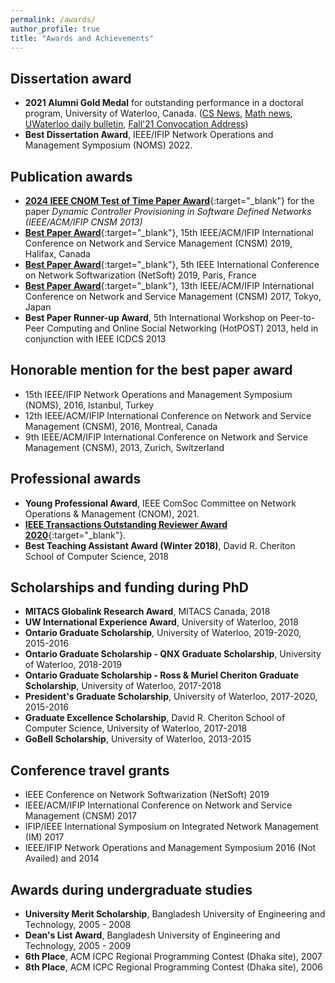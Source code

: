 ```yaml
---
permalink: /awards/
author_profile: true
title: "Awards and Achievements"
---
```

## Dissertation award
- **2021 Alumni Gold Medal** for outstanding performance in a doctoral program, University of Waterloo, Canada. ([CS News](https://cs.uwaterloo.ca/news/shihab-r-chowdhury-awarded-2021-alumni-gold-medal), [Math news](https://uwaterloo.ca/math/news/computer-science-phd-graduate-shihab-chowdhury-wins-2021), [UWaterloo daily bulletin](https://uwaterloo.ca/daily-bulletin/2021-10-22#shihab-chowdhury-awarded-2021-alumni-gold-medal), [Fall'21 Convocation Address](https://youtu.be/YqKvx0LdzxM?t=2152))
- **Best Dissertation Award**, IEEE/IFIP Network Operations and Management Symposium (NOMS) 2022.

## Publication awards 
- [**2024 IEEE CNOM Test of Time Paper Award**](https://cnom.committees.comsoc.org/cnom-test-of-time-paper-award/){:target="_blank"} for the paper _Dynamic Controller Provisioning in Software Defined Networks (IEEE/ACM/IFIP CNSM 2013)_
- [**Best Paper Award**](https://cs.uwaterloo.ca/news/team-systems-and-networking-researchers-wins-best-paper){:target="_blank"}, 15th IEEE/ACM/IFIP International Conference on Network and Service Management (CNSM) 2019, Halifax, Canada
- [**Best Paper Award**](https://cs.uwaterloo.ca/news/raouf-boutaba-and-his-graduate-students-win-best-paper){:target="_blank"}, 5th IEEE International Conference on Network Softwarization (NetSoft) 2019, Paris, France
- [**Best Paper Award**](https://cs.uwaterloo.ca/news/professor-raouf-boutaba-postdocs-graduate-students-and){:target="_blank"}, 13th IEEE/ACM/IFIP International Conference on Network and Service Management (CNSM) 2017, Tokyo, Japan
- **Best Paper Runner-up Award**, 5th International Workshop on Peer-to-Peer Computing and Online Social Networking (HotPOST) 2013, held in conjunction with IEEE ICDCS 2013

## Honorable mention for the best paper award 
- 15th IEEE/IFIP Network Operations and Management Symposium (NOMS), 2016, Istanbul, Turkey
- 12th IEEE/ACM/IFIP International Conference on Network and Service Management (CNSM), 2016, Montreal, Canada
- 9th IEEE/ACM/IFIP International Conference on Network and Service Management (CNSM), 2013, Zurich, Switzerland

## Professional awards
-  **Young Professional Award**, IEEE ComSoc Committee on Network Operations &amp; Management (CNOM), 2021.
- [**IEEE Transactions Outstanding Reviewer Award 2020**](https://ieeexplore.ieee.org/stamp/stamp.jsp?tp=&arnumber=9374864){:target="_blank"}.
- **Best Teaching Assistant Award (Winter 2018)**, David R. Cheriton School of Computer Science, 2018

## Scholarships and funding during PhD 
- **MITACS Globalink Research Award**, MITACS Canada, 2018
- **UW International Experience Award**, University of Waterloo, 2018
- **Ontario Graduate Scholarship**, University of Waterloo, 2019-2020, 2015-2016
- **Ontario Graduate Scholarship - QNX Graduate Scholarship**, University of Waterloo, 2018-2019
- **Ontario Graduate Scholarship - Ross & Muriel Cheriton Graduate Scholarship**, University of Waterloo, 2017-2018
- **President's Graduate Scholarship**, University of Waterloo, 2017-2020, 2015-2016
- **Graduate Excellence Scholarship**, David R. Cheriton School of Computer Science, University of Waterloo, 2017-2018
- **GoBell Scholarship**, University of Waterloo, 2013-2015

## Conference travel grants
- IEEE Conference on Network Softwarization (NetSoft) 2019
- IEEE/ACM/IFIP International Conference on Network and Service Management (CNSM) 2017
- IFIP/IEEE International Symposium on Integrated Network Management (IM) 2017
- IEEE/IFIP Network Operations and Management Symposium 2016 (Not Availed) and 2014

## Awards during undergraduate studies
- **University Merit Scholarship**, Bangladesh University of Engineering and Technology, 2005 - 2008
- **Dean's List Award**, Bangladesh University of Engineering and Technology, 2005 - 2009
- **6th Place**, ACM ICPC Regional Programming Contest (Dhaka site), 2007
- **8th Place**, ACM ICPC Regional Programming Contest (Dhaka site), 2006
